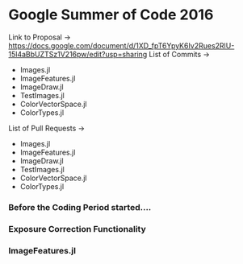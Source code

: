 # Google Summer of Code 2016

Link to Proposal -> https://docs.google.com/document/d/1XD_fpT6YpyK6Iv2Rues2RlU-15l4aBbUZTSz1V216pw/edit?usp=sharing
List of Commits -> 
- Images.jl
- ImageFeatures.jl
- ImageDraw.jl
- TestImages.jl
- ColorVectorSpace.jl
- ColorTypes.jl

List of Pull Requests ->
- Images.jl
- ImageFeatures.jl
- ImageDraw.jl
- TestImages.jl
- ColorVectorSpace.jl
- ColorTypes.jl

### Before the Coding Period started....
### Exposure Correction Functionality
### ImageFeatures.jl
